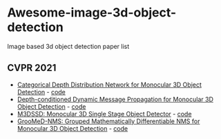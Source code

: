 # Awesome-image-3d-object-detection
Image based 3d object detection paper list

## CVPR 2021
* [Categorical Depth Distribution Network for Monocular 3D Object Detection](https://arxiv.org/abs/2103.01100) - [code](https://github.com/TRAILab/CaDDN)
* [Depth-conditioned Dynamic Message Propagation for Monocular 3D Object Detection](https://arxiv.org/abs/2103.16470) - [code](https://github.com/fudan-zvg/DDMP)
* [M3DSSD: Monocular 3D Single Stage Object Detector](https://arxiv.org/abs/2103.13164) - [code](https://github.com/mumianyuxin/M3DSSD)
* [GrooMeD-NMS: Grouped Mathematically Differentiable NMS for Monocular 3D Object Detection](https://arxiv.org/abs/2103.17202) - [code](https://github.com/abhi1kumar/groomed_nms)
